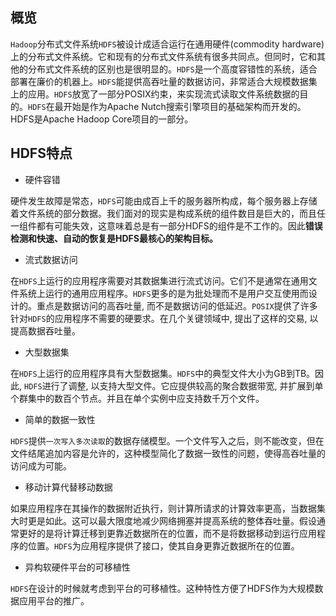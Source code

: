 ## 概览

`Hadoop`分布式文件系统`HDFS`被设计成适合运行在通用硬件(commodity hardware)上的分布式文件系统。它和现有的分布式文件系统有很多共同点。但同时，它和其他的分布式文件系统的区别也是很明显的。`HDFS`是一个高度容错性的系统，适合部署在廉价的机器上。`HDFS`能提供高吞吐量的数据访问，非常适合大规模数据集上的应用。`HDFS`放宽了一部分POSIX约束，来实现流式读取文件系统数据的目的。`HDFS`在最开始是作为Apache Nutch搜索引擎项目的基础架构而开发的。HDFS是Apache Hadoop Core项目的一部分。

## HDFS特点

- 硬件容错

硬件发生故障是常态，`HDFS`可能由成百上千的服务器所构成，每个服务器上存储着文件系统的部分数据。我们面对的现实是构成系统的组件数目是巨大的，而且任一组件都有可能失效，这意味着总是有一部分HDFS的组件是不工作的。因此**错误检测和快速、自动的恢复是HDFS最核心的架构目标。**

- 流式数据访问

在`HDFS`上运行的应用程序需要对其数据集进行流式访问。它们不是通常在通用文件系统上运行的通用应用程序。`HDFS`更多的是为批处理而不是用户交互使用而设计的。重点是数据访问的高吞吐量, 而不是数据访问的低延迟。`POSIX`提供了许多针对`HDFS`的应用程序不需要的硬要求。在几个关键领域中, 提出了这样的交易, 以提高数据吞吐量。

- 大型数据集

在`HDFS`上运行的应用程序具有大型数据集。`HDFS`中的典型文件大小为GB到TB。因此, `HDFS`进行了调整, 以支持大型文件。它应提供较高的聚合数据带宽, 并扩展到单个群集中的数百个节点。并且在单个实例中应支持数千万个文件。

- 简单的数据一致性

`HDFS`提供`一次写入多次读取`的数据存储模型。一个文件写入之后，则不能改变，但在文件结尾追加内容是允许的，这种模型简化了数据一致性的问题，使得高吞吐量的访问成为可能。

- 移动计算代替移动数据

如果应用程序在其操作的数据附近执行，则计算所请求的计算效率更高，当数据集大时更是如此。这可以最大限度地减少网络拥塞并提高系统的整体吞吐量。假设通常更好的是将计算迁移到更靠近数据所在的位置，而不是将数据移动到运行应用程序的位置。`HDFS`为应用程序提供了接口，使其自身更靠近数据所在的位置。

- 异构软硬件平台的可移植性

`HDFS`在设计的时候就考虑到平台的可移植性。这种特性方便了HDFS作为大规模数据应用平台的推广。
